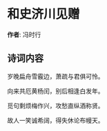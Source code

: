 # 和史济川见赠

**作者**: 冯时行

## 诗词内容

岁晚扁舟雪霰边，萧疏与君俱可怜。

向来共厄黄杨闰，别后相逢白发年。

觅句剩烦梅作兴，攻愁直纵酒称贤。

故人一笑诚希阔，得失休论布幔天。

